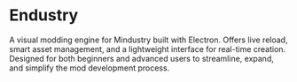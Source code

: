 # Endustry
A visual modding engine for Mindustry built with Electron. Offers live reload, smart asset management, and a lightweight interface for real-time creation. Designed for both beginners and advanced users to streamline, expand, and simplify the mod development process.
